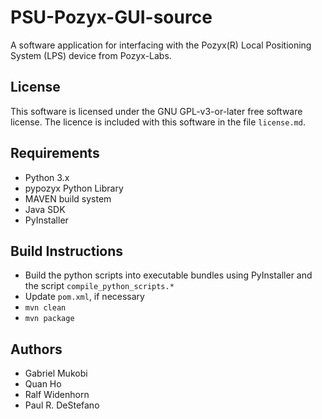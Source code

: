 # PSU-Pozyx-GUI-source
A software application for interfacing with the Pozyx(R) Local Positioning
System (LPS) device from Pozyx-Labs.

## License
This software is licensed under the GNU GPL-v3-or-later free software license.
The licence is included with this software in the file `license.md`.

## Requirements
- Python 3.x
- pypozyx Python Library
- MAVEN build system
- Java SDK
- PyInstaller

## Build Instructions
- Build the python scripts into executable bundles using PyInstaller and the script `compile_python_scripts.*`
- Update `pom.xml`, if necessary
- `mvn clean`
- `mvn package`

## Authors
- Gabriel Mukobi
- Quan Ho
- Ralf Widenhorn
- Paul R. DeStefano
